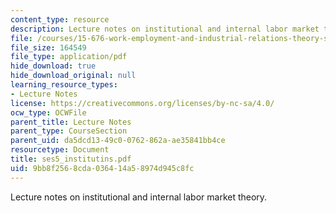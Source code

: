 ```yaml
---
content_type: resource
description: Lecture notes on institutional and internal labor market theory.
file: /courses/15-676-work-employment-and-industrial-relations-theory-spring-2008/9bb8f2568cda036414a58974d945c8fc_ses5_institutins.pdf
file_size: 164549
file_type: application/pdf
hide_download: true
hide_download_original: null
learning_resource_types:
- Lecture Notes
license: https://creativecommons.org/licenses/by-nc-sa/4.0/
ocw_type: OCWFile
parent_title: Lecture Notes
parent_type: CourseSection
parent_uid: da5dcd13-49c0-0762-862a-ae35841bb4ce
resourcetype: Document
title: ses5_institutins.pdf
uid: 9bb8f256-8cda-0364-14a5-8974d945c8fc
---
```

Lecture notes on institutional and internal labor market theory.